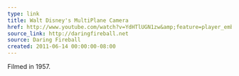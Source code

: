 ```yaml
---
type: link
title: Walt Disney's MultiPlane Camera
href: http://www.youtube.com/watch?v=YdHTlUGN1zw&amp;feature=player_embedded
source_link: http://daringfireball.net
source: Daring Fireball
created: 2011-06-14 00:00:00-08:00
---
```

Filmed in 1957.
